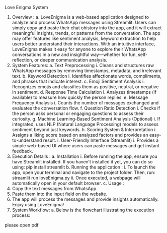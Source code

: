Love Enigma System
1. Overview :
a. LoveEnigma is a web-based application designed to analyze and process WhatsApp
messages using Streamlit. Users can simply copy and paste their chat ohistory into the
app, and it will extract meaningful insights, trends, or patterns from the conversation. The
app may offer features like sentiment analysis, keyword extraction to help users
better understand their interactions. With an intuitive interface, LoveEnigma makes it
easy for anyone to explore their WhatsApp conversations in a new and insightful
way—whether for fun, self-reflection, or deeper communication analysis.
2. System Features:
a. Text Preprocessing
i. Cleans and structures raw WhatsApp messages by removing timestamps,
metadata, and irrelevant text.
b. Keyword Detection
i. Identifies affectionate words, compliments, and phrases that indicate interest.
c. Emoji Sentiment Analysis
i. Recognizes emojis and classifies them as positive, neutral, or negative in
sentiment.
d. Response Time Calculation
i. Analyzes timestamps (if available) to measure how quickly the person replies.
e. Message Frequency Analysis
i. Counts the number of messages exchanged and evaluates the conversation flow.
f. Question Ratio Detection
i. Checks if the person asks personal or engaging questions to assess their curiosity.
g. Machine Learning-Based Sentiment Analysis (Optional)
i. If integrated, uses NLP (Natural Language Processing) models to assess
sentiment beyond just keywords.
h. Scoring System & Interpretation
i. Assigns a liking score based on analyzed factors and provides an
easy-to-understand result.
i. User-Friendly Interface (Streamlit)
i. Provides a simple web-based UI where users can paste messages and get instant
feedback.
3. Execution Details :
a. Installation
i. Before running the app, ensure you have Streamlit installed. If you haven’t
installed it yet, you can do so using:
pip install streamlit
b. Running the application :
i. To launch the app, open your terminal and navigate to the project folder. Then,
run:
streamlit run loveEnigma.py
ii. Once executed, a webpage will automatically open in your default browser.
c. Usage :
1. Copy the text messages from WhatsApp.
2. Paste them into the input field on the website.
3. The app will process the messages and provide insights automatically.
Enjoy using LoveEnigma!
4. System Workflow:
a. Below is the flowchart illustrating the execution process:

please open pdf 
